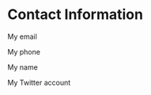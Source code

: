 <!DOCTYPE html>
<html>
 <body>
  <h1>Contact Information</h1>
  <p>My email</p>
  <p>My phone</p>
  <p>My name</p>
  <p>My Twitter account</p>
 </body>
</html> 
